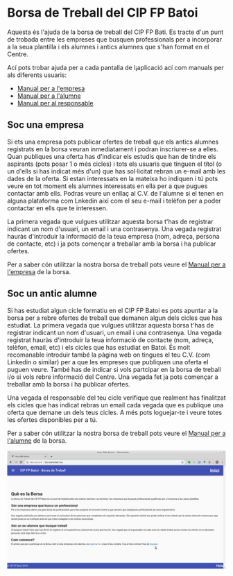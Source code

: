 # Borsa de Treball del CIP FP Batoi
Aquesta és l'ajuda de la borsa de treball del CIP FP Bati. Es tracte d'un punt de trobada entre les empreses que busquen professionals per a incorporar a la seua plantilla i els alumnes i antics alumnes que s'han format en el Centre.

Ací pots trobar ajuda per a cada pantalla de l¡aplicació ací com manuals per als diferents usuaris:
- [Manual per a l'empresa](./tutorials/empresa.md)
- [Manual per a l'alumne](./tutorials/alumne.md)
- [Manual per al responsable](./tutorials/responsable.md)

## Soc una empresa
Si ets una empresa pots publicar ofertes de treball que els antics alumnes registrats en la borsa veuran inmediatament i podran inscriurer-se a elles. Quan publiques una oferta has d'indicar els estudis que han de tindre els aspirants (pots posar 1 o més cicles) i tots els usuaris que tinguen el títol (o un d'ells si has indicat més d'un) que has sol·licitat rebran un e-mail amb les dades de la oferta. Si estan interessats en la mateixa ho indiquen i tú pots veure en tot moment els alumnes interessats en ella per a que pugues contactar amb ells. Podras veure un enllaç al C.V. de l'alumne si el tenen en alguna plataforma com Lnkedin així com el seu e-mail i telèfon per a poder contactar en ells que te interessen.

La primera vegada que vulgues utilitzar aquesta borsa t'has de registrar indicant un nom d'usuari, un email i una contrasenya. Una vegada registrat hauràs d'introduir la informació de la teua empresa (nom, adreça, persona de contacte, etc) i ja pots començar a treballar amb la borsa i ha publicar ofertes.

Per a saber cón utilitzar la nostra borsa de treball pots veure el [Manual per a l'empresa](./tutorials/empresa.md) de la borsa.

## Soc un antic alumne
Si has estudiat algun cicle formatiu en el CIP FP Batoi es pots apuntar a la borsa per a rebre ofertes de treball que demanen algun dels cicles que has estudiat. La primera vegada que vulgues utilitzar aquesta borsa t'has de registrar indicant un nom d'usuari, un email i una contrasenya. Una vegada registrat hauràs d'introduir la teua informació de contacte (nom, adreça, telèfon, email, etc) i els cicles que has estudiat en Batoi. És molt recomanable introduir també la pàgina web on tingues el teu C.V. (com Linkedin o similar) per a que les empreses que publiquen una oferta el puguen veure. També has de indicar si vols partcipar en la borsa de treball i/o si vols rebre informació del Centre. Una vegada fet ja pots començar a treballar amb la borsa i ha publicar ofertes.

Una vegada el responsable del teu cicle verifique que realment has finalitzat els cicles que has indicat rebras un email cada vegada que es publique una oferta que demane un dels teus cicles. A més pots loguejar-te i veure totes les ofertes disponibles per a tú.

Per a saber cón utilitzar la nostra borsa de treball pots veure el [Manual per a l'alumne](./tutorials/alumne.md) de la borsa.

![Home](./img/home.png)
